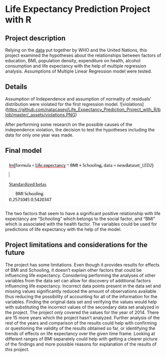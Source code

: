 # Life Expectancy Prediction Project with R

## Project description

Relying on the [data](https://www.kaggle.com/kumarajarshi/life-expectancy-who) put together by WHO and the United Nations, this project examined the hypotheses about the relationships between factors of education, BMI, population density, expenditure on health, alcohol consumption and life expectancy with the help of multiple regression analysis. 
Assumptions of Multiple Linear Regression model were tested. 

## Details 

Assumption of Independence and assumption of normality of residuals’ distribution were violated for the first regression model.
![violations] (https://github.com/natacasey/Life_Expectancy_Prediction_Project_with_R/blob/master/_assets/violations.PNG)

After performing some research on the possible causes of the independence violation, the decision to test the hypotheses including the data for only one year was made. 

## Final model

![final model](https://github.com/natacasey/Life_Expectancy_Prediction_Project_with_R/blob/master/_assets/final_model.PNG)

The two factors that seem to have a significant positive relationship with life expectancy are “Schooling” which belongs to the social factor, and “BMI” which is associated with the health factor. 
The variables could be used for predictions of life expectancy with the help of the model. 

## Project limitations and considerations for the future

The project has some limitations. Even though it provides results for effects of BMI and Schooling, it doesn’t explain other factors that could be influencing life expectancy. 
Considering performing the analyses of other variables from the data set can allow for discovery of additional factors influencing life expectancy.
Incorrect data points present in the data set and missing values significantly reduced the amount of observations available thus reducing the possibility of accounting for all of the information for the variables. 
Finding the original data set and verifying the values would help with substituting the incorrect values of the secondary data set analyzed in the project.
The project only covered the values for the year of 2014. There are 15 more years which the project hasn’t analyzed.
Further analysis of the rest of the years and comparison of the results could help with confirming or questioning the validity of the results obtained so far, or identifying the trends of effects on life expectancy over the given time frame.
Looking at different ranges of BMI separately could help with getting a clearer picture of the findings and more possible reasons for explanation of the results of this project.



















